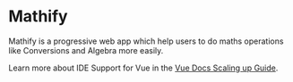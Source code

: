 # Mathify
Mathify is a progressive web app which help users to do maths operations like Conversions and Algebra more easily.  
<!--This template should help get you started developing with Vue 3 in Vite. The template uses Vue 3 `<script setup>` SFCs, check out the [script setup docs](https://v3.vuejs.org/api/sfc-script-setup.html#sfc-script-setup) to learn more.-->

Learn more about IDE Support for Vue in the [Vue Docs Scaling up Guide](https://vuejs.org/guide/scaling-up/tooling.html#ide-support).
